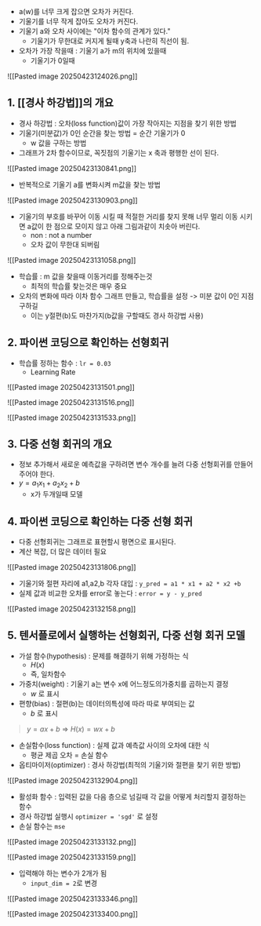 - a(w)를 너무 크게 잡으면 오차가 커진다.
- 기울기를 너무 작게 잡아도 오차가 커진다.
- 기울기 a와 오차 사이에는 "이차 함수의 관계가 있다."
	- 기울기가 무한대로 커지게 될때 y축과 나란히 직선이 됨.
- 오차가 가장 작을때 : 기울기 a가 m의 위치에 있을때 
	- 기울기가 0일때

![[Pasted image 20250423124026.png]]

## 1.  [[경사 하강법]]의 개요
- 경사 하강법 : 오차(loss function)값이 가장 작아지는 지점을 찾기 위한 방법
- 기울기(미분값)가 0인 순간을 찾는 방법 = 순간 기울기가 0
	- w 값을 구하는 방법
- 그래프가 2차 함수이므로, 꼭짓점의 기울기는 x 축과 평행한 선이 된다.

![[Pasted image 20250423130841.png]]

- 반복적으로 기울기 a를 변화시켜 m값을 찾는 방법

![[Pasted image 20250423130903.png]]

- 기울기의 부호를 바꾸어 이동 시킬 때 적절한 거리를 찾지 못해 너무 멀리 이동 시키면 a값이 한 점으로 모이지 않고 아래 그림과같이 치솟아 버린다.
	- non : not a number
	- 오차 값이 무한대 되버림

![[Pasted image 20250423131058.png]]

- 학습률 : m 값을 찾을때 이동거리를 정해주는것
	- 최적의 학습률 찾는것은 매우 중요
- 오차의 변화에 따라 이차 함수 그래프 만들고, 학습률을 설정 -> 미분 값이 0인 지점 구하길
	- 이는 y절편(b)도 마찬가지(b값을 구할때도 경사 하강법 사용)

## 2. 파이썬 코딩으로 확인하는 선형회귀
- 학습률 정하는 함수 : `lr = 0.03`
	- Learning Rate

![[Pasted image 20250423131501.png]]

![[Pasted image 20250423131516.png]]

![[Pasted image 20250423131533.png]]

## 3. 다중 선형 회귀의 개요
- 정보 추가해서 새로운 예측값을 구하려면 변수 개수를 늘려 다중 선형회귀를 만들어주어야 한다.
- $y = a_1x_1 + a_2x_2 + b$
	- x가 두개일때 모델

## 4. 파이썬 코딩으로 확인하는 다중 선형 회귀

- 다중 선형회귀는 그래프로 표현할시 평면으로 표시된다.
- 계산 복잡, 더 많은 데이터 필요


![[Pasted image 20250423131806.png]]

- 기울기와 절편 자리에 a1,a2,b 각자 대입 : `y_pred = a1 * x1 + a2 * x2 +b`
- 실제 값과 비교한 오차를 error로 놓는다 : `error = y - y_pred`

![[Pasted image 20250423132158.png]]

## 5. 텐서플로에서 실행하는 선형회귀, 다중 선형 회귀 모델
- 가설 함수(hypothesis) : 문제를 해결하기 위해 가정하는 식
	- $H(x)$
	- 즉, 일차함수
- 가중치(weight) : 기울기 a는 변수 x에 어느정도의가중치를 곱하는지 결정
	- $w$ 로 표시
- 편향(bias) : 절편(b)는 데이터의특성에 따라 따로 부여되는 값
	- $b$ 로 표시

> $y = ax +b$ => $H(x) = wx + b$

- 손실함수(loss function) : 실제 값과 예측값 사이의 오차에 대한 식
	- 평균 제곱 오차 = 손실 함수
- 옵티마이저(optimizer) : 경사 하강법(최적의 기울기와 절편을 찾기 위한 방법)

![[Pasted image 20250423132904.png]]

- 활성화 함수 : 입력된 값을 다음 층으로 넘길때 각 값을 어떻게 처리할지 결정하는 함수
- 경사 하강법 실행시 `optimizer = 'sgd'` 로 설정
- 손실 함수는 `mse`

![[Pasted image 20250423133132.png]]

![[Pasted image 20250423133159.png]]

- 입력해야 하는 변수가 2개가 됨
	- `input_dim = 2`로 변경

![[Pasted image 20250423133346.png]]

![[Pasted image 20250423133400.png]]

